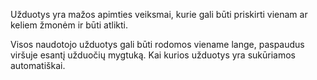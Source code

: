 Užduotys yra mažos apimties veiksmai, kurie gali būti priskirti vienam ar
keliem žmonėm ir būti atlikti.

Visos naudotojo užduotys gali būti rodomos viename lange, paspaudus
viršuje esantį užduočių mygtuką. Kai kurios užduotys yra sukūriamos
automatiškai.
